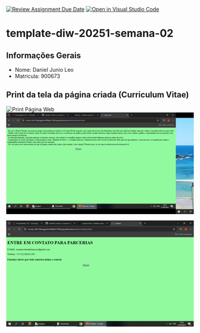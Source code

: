 [![Review Assignment Due Date](https://classroom.github.com/assets/deadline-readme-button-22041afd0340ce965d47ae6ef1cefeee28c7c493a6346c4f15d667ab976d596c.svg)](https://classroom.github.com/a/6b4UVvYL)
[![Open in Visual Studio Code](https://classroom.github.com/assets/open-in-vscode-2e0aaae1b6195c2367325f4f02e2d04e9abb55f0b24a779b69b11b9e10269abc.svg)](https://classroom.github.com/online_ide?assignment_repo_id=20096361&assignment_repo_type=AssignmentRepo)
# template-diw-20251-semana-02

## Informações Gerais
- Nome: Daniel Junio Leo
- Matricula: 900673

## Print da tela da página criada (Curriculum Vitae)

![Print Página Web](print_pagina_web.PNG)
![Sobre Mim](public/imagens/print_sobre_mim.PNG)

![Contatos](public/imagens/print_contatos.PNG)